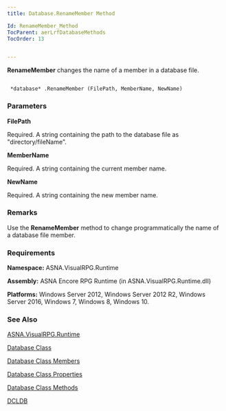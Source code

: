 ```yaml
---
title: Database.RenameMember Method

Id: RenameMember_Method
TocParent: aerLrfDatabaseMethods
TocOrder: 13


---
```


**RenameMember** changes the name of a member in a database file. 

```

 *database* .RenameMember (FilePath, MemberName, NewName)
```

### Parameters

**FilePath** 

Required.  A string containing the path to the database file
                as "directory/fileName".


**MemberName** 

Required.  A string containing the current member name.


**NewName** 

Required.  A string containing the new member name.


### Remarks
Use the **RenameMember** method to change programmatically the name of a database file member.

### Requirements
**Namespace:** ASNA.VisualRPG.Runtime 

**Assembly:** ASNA Encore RPG Runtime (in ASNA.VisualRPG.Runtime.dll) 

**Platforms:** Windows Server 2012, Windows Server 2012 R2, Windows Server 2016, Windows 7, Windows 8, Windows 10. 

### See Also
[ASNA.VisualRPG.Runtime](aerLrfRuntimeNamespace.html)

[Database Class](Date_Formats.html)

[Database Class Members](aerLrfDatabasePropertiesMain.html)

[Database Class Properties](aerLrfDatabasePropertiesMain.html)

[Database Class Methods](aerLrfDatabaseMethods.html)

[DCLDB](DCLDB.html) 
